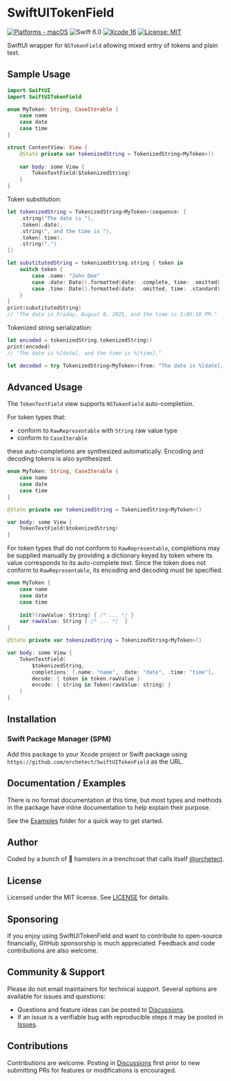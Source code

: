 # SwiftUITokenField

[![Platforms - macOS](https://img.shields.io/badge/platforms-macOS-blue.svg?style=flat)](https://developer.apple.com/swift) ![Swift 6.0](https://img.shields.io/badge/Swift-6.0-blue.svg?style=flat) [![Xcode 16](https://img.shields.io/badge/Xcode-16-blue.svg?style=flat)](https://developer.apple.com/swift) [![License: MIT](http://img.shields.io/badge/license-MIT-lightgrey.svg?style=flat)](https://github.com/orchetect/SwiftUITokenField/blob/main/LICENSE)

SwiftUI wrapper for `NSTokenField` allowing mixed entry of tokens and plain text.

## Sample Usage

```swift
import SwiftUI
import SwiftUITokenField

enum MyToken: String, CaseIterable {
    case name
    case date
    case time
}

struct ContentView: View {
    @State private var tokenizedString = TokenizedString<MyToken>()
    
    var body: some View {
        TokenTextField($tokenizedString)
    }
}
```

Token substitution:

```swift
let tokenizedString = TokenizedString<MyToken>(sequence: [
    .string("The date is "),
    .token(.date),
    .string(", and the time is "),
    .token(.time),
    .string(".")
])

let substitutedString = tokenizedString.string { token in
    switch token {
        case .name: "John Doe"
        case .date: Date().formatted(date: .complete, time: .omitted)
        case .time: Date().formatted(date: .omitted, time: .standard)
    }  
}
print(substitutedString)
// "The date is Friday, August 8, 2025, and the time is 1:05:18 PM."
```

Tokenized string serialization:

```swift
let encoded = tokenizedString.tokenizedString()
print(encoded)
// "The date is %[date], and the time is %[time]."

let decoded = try TokenizedString<MyToken>(from: "The date is %[date], and the time is %[time].")
```

## Advanced Usage

The `TokenTextField` view supports `NSTokenField` auto-completion.

For token types that:

- conform to `RawRepresentable` with `String` raw value type
- conform to `CaseIterable`

these auto-completions are synthesized automatically. Encoding and decoding tokens is also synthesized.

```swift
enum MyToken: String, CaseIterable {
    case name
    case date
    case time
}

@State private var tokenizedString = TokenizedString<MyToken>()

var body: some View {
    TokenTextField($tokenizedString)
}
```

For token types that do not conform to `RawRepresentable`, completions may be supplied manually by providing a dictionary keyed by token where its value corresponds to its auto-complete text. Since the token does not conform to `RawRepresentable`, its encoding and decoding must be specified.

```swift
enum MyToken {
    case name
    case date
    case time
    
    init?(rawValue: String) { /* ... */ }
    var rawValue: String { /* ... */  }
}

@State private var tokenizedString = TokenizedString<MyToken>()

var body: some View {
    TokenTextField(
        $tokenizedString,
        completions: [.name: "name", .date: "date", .time: "time"],
        decode: { token in token.rawValue }
        encode: { string in Token(rawValue: string) }
    )
}
```

## Installation

### Swift Package Manager (SPM)

Add this package to your Xcode project or Swift package using `https://github.com/orchetect/SwiftUITokenField` as the URL.

## Documentation / Examples

There is no format documentation at this time, but most types and methods in the package have inline documentation to help explain their purpose.

See the [Examples](Examples) folder for a quick way to get started.

## Author

Coded by a bunch of 🐹 hamsters in a trenchcoat that calls itself [@orchetect](https://github.com/orchetect).

## License

Licensed under the MIT license. See [LICENSE](https://github.com/orchetect/SwiftUITokenField/blob/master/LICENSE) for details.

## Sponsoring

If you enjoy using SwiftUITokenField and want to contribute to open-source financially, GitHub sponsorship is much appreciated. Feedback and code contributions are also welcome.

## Community & Support

Please do not email maintainers for technical support. Several options are available for issues and questions:

- Questions and feature ideas can be posted to [Discussions](https://github.com/orchetect/SwiftUITokenField/discussions).
- If an issue is a verifiable bug with reproducible steps it may be posted in [Issues](https://github.com/orchetect/SwiftUITokenField/issues).

## Contributions

Contributions are welcome. Posting in [Discussions](https://github.com/orchetect/SwiftUITokenField/discussions) first prior to new submitting PRs for features or modifications is encouraged.
